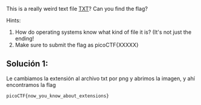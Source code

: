 This is a really weird text file [TXT](https://jupiter.challenges.picoctf.org/static/e7e5d188621ee705ceeb0452525412ef/flag.txt)? Can you find the flag?

Hints:
1. How do operating systems know what kind of file it is? (It's not just the ending!
2. Make sure to submit the flag as picoCTF{XXXXX}

## Solución 1:
Le cambiamos la extensión al archivo txt por png y abrimos la imagen, y ahí encontramos la flag
```
picoCTF{now_you_know_about_extensions}
```